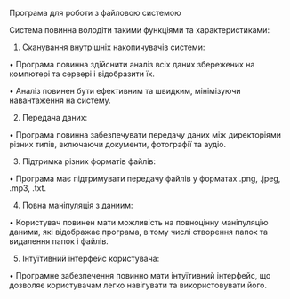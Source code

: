 Програма для роботи з файловою системою

Система повинна володіти такими функціями та характеристиками:

1.	Сканування внутрішніх накопичувачів системи:
   
•	Програма повинна здійснити аналіз всіх даних збережених на компютері та сервері і відобразити їх.

•	Аналіз повинен бути ефективним та швидким, мінімізуючи навантаження на систему.

2.	Передача даних:
   
•	Програма повинна забезпечувати передачу даних між директоріями різних типів, включаючи документи, фотографії та аудіо.

3.	Підтримка різних форматів файлів:
   
•	Програма має підтримувати передачу файлів у форматах .png, .jpeg, .mp3, .txt.

4.	Повна маніпуляція з даниим:
   
•	Користувач повинен мати можливість на повноцінну маніпуляцію даними, які відображає програма, в тому числі створення папок та видалення папок і файлів.

5.	Інтуїтивний інтерфейс користувача:
   
•	Програмне забезпечення повинно мати інтуїтивний інтерфейс, що дозволяє користувачам легко навігувати та використовувати його.
